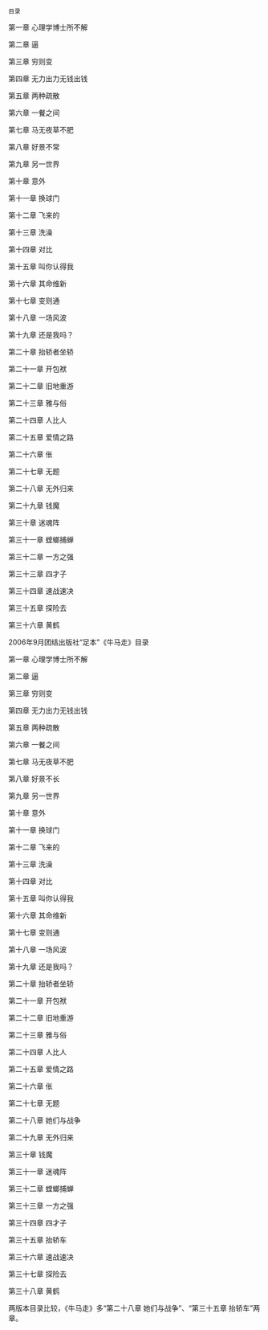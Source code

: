     目录 

 第一章 心理学博士所不解

 第二章 逼

 第三章 穷则变

 第四章 无力出力无钱出钱

 第五章 两种疏散

 第六章 一餐之间

 第七章 马无夜草不肥

 第八章 好景不常

 第九章 另一世界

 第十章 意外

 第十一章 换球门

 第十二章 飞来的

 第十三章 洗澡

 第十四章 对比

 第十五章 叫你认得我

 第十六章 其命维新

 第十七章 变则通

 第十八章 一场风波

 第十九章 还是我吗？

 第二十章 抬轿者坐轿

 第二十一章 开包袱

 第二十二章 旧地重游

 第二十三章 雅与俗

 第二十四章 人比人

 第二十五章 爱情之路

 第二十六章 伥

 第二十七章 无题

 第二十八章 无外归来

 第二十九章 钱魔

 第三十章 迷魂阵

 第三十一章 螳螂捕蝉

 第三十二章 一方之强

 第三十三章 四才子

 第三十四章 速战速决

 第三十五章 探险去

 第三十六章 黄鹤

 2006年9月团结出版社“足本”《牛马走》目录

 第一章 心理学博士所不解

 第二章 逼

 第三章 穷则变

 第四章 无力出力无钱出钱

 第五章 两种疏散

 第六章 一餐之间

 第七章 马无夜草不肥

 第八章 好景不长

 第九章 另一世界

 第十章 意外

 第十一章 换球门

 第十二章 飞来的

 第十三章 洗澡

 第十四章 对比

 第十五章 叫你认得我

 第十六章 其命维新

 第十七章 变则通

 第十八章 一场风波

 第十九章 还是我吗？

 第二十章 抬轿者坐轿

 第二十一章 开包袱

 第二十二章 旧地重游

 第二十三章 雅与俗

 第二十四章 人比人

 第二十五章 爱情之路

 第二十六章 伥

 第二十七章 无题

 第二十八章 她们与战争

 第二十九章 无外归来

 第三十章 钱魔

 第三十一章 迷魂阵

 第三十二章 螳螂捕蝉

 第三十三章 一方之强

 第三十四章 四才子

 第三十五章 抬轿车

 第三十六章 速战速决

 第三十七章 探险去

 第三十八章 黄鹤

 两版本目录比较，《牛马走》多“第二十八章 她们与战争”、“第三十五章 抬轿车”两章。

